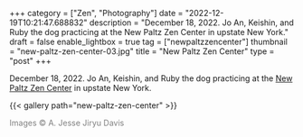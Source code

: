 +++
category = ["Zen", "Photography"]
date = "2022-12-19T10:21:47.688832"
description = "December 18, 2022. Jo An, Keishin, and Ruby the dog practicing at the New Paltz Zen Center in upstate New York."
draft = false
enable_lightbox = true
tag = ["newpaltzzencenter"]
thumbnail = "new-paltz-zen-center-03.jpg"
title = "New Paltz Zen Center"
type = "post"
+++

December 18, 2022. Jo An, Keishin, and Ruby the dog practicing at the [New Paltz Zen Center](https://npzc.org) in upstate New York.

{{< gallery path="new-paltz-zen-center" >}}

<span style="color: gray">Images &copy; A. Jesse Jiryu Davis</span>

